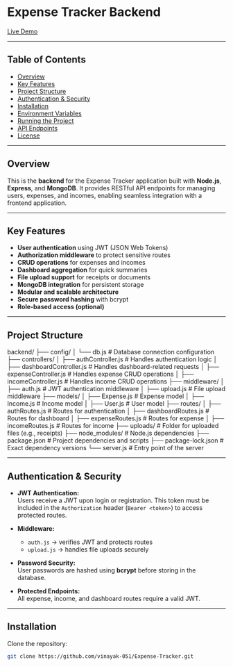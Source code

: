 # Expense Tracker Backend

[Live Demo](https://expensetracker-nmye.onrender.com)

---

## Table of Contents

- [Overview](#overview)  
- [Key Features](#key-features)  
- [Project Structure](#project-structure)  
- [Authentication & Security](#authentication--security)  
- [Installation](#installation)  
- [Environment Variables](#environment-variables)  
- [Running the Project](#running-the-project)  
- [API Endpoints](#api-endpoints)  
- [License](#license)  

---

## Overview

This is the **backend** for the Expense Tracker application built with **Node.js**, **Express**, and **MongoDB**. It provides RESTful API endpoints for managing users, expenses, and incomes, enabling seamless integration with a frontend application.  

---

## Key Features

- **User authentication** using JWT (JSON Web Tokens)  
- **Authorization middleware** to protect sensitive routes  
- **CRUD operations** for expenses and incomes  
- **Dashboard aggregation** for quick summaries  
- **File upload support** for receipts or documents  
- **MongoDB integration** for persistent storage  
- **Modular and scalable architecture**  
- **Secure password hashing** with bcrypt  
- **Role-based access (optional)**  

---

## Project Structure
backend/
├── config/
│ └── db.js # Database connection configuration
├── controllers/
│ ├── authController.js # Handles authentication logic
│ ├── dashboardController.js # Handles dashboard-related requests
│ ├── expenseController.js # Handles expense CRUD operations
│ ├── incomeController.js # Handles income CRUD operations
├── middleware/
│ ├── auth.js # JWT authentication middleware
│ ├── upload.js # File upload middleware
├── models/
│ ├── Expense.js # Expense model
│ ├── Income.js # Income model
│ ├── User.js # User model
├── routes/
│ ├── authRoutes.js # Routes for authentication
│ ├── dashboardRoutes.js # Routes for dashboard
│ ├── expenseRoutes.js # Routes for expense
│ ├── incomeRoutes.js # Routes for income
├── uploads/ # Folder for uploaded files (e.g., receipts)
├── node_modules/ # Node.js dependencies
├── package.json # Project dependencies and scripts
├── package-lock.json # Exact dependency versions
└── server.js # Entry point of the server

---

## Authentication & Security

- **JWT Authentication:**  
  Users receive a JWT upon login or registration. This token must be included in the `Authorization` header (`Bearer <token>`) to access protected routes.

- **Middleware:**  
  - `auth.js` → verifies JWT and protects routes  
  - `upload.js` → handles file uploads securely  

- **Password Security:**  
  User passwords are hashed using **bcrypt** before storing in the database.  

- **Protected Endpoints:**  
  All expense, income, and dashboard routes require a valid JWT.

---

## Installation

 Clone the repository:

```bash
git clone https://github.com/vinayak-051/Expense-Tracker.git




